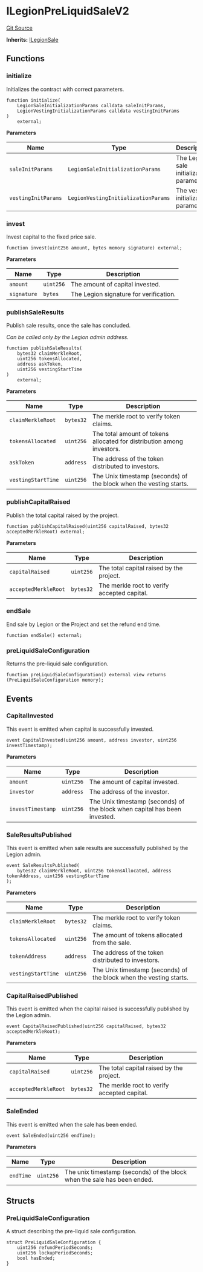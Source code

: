 # ILegionPreLiquidSaleV2
[Git Source](https://github.com/Legion-Team/evm-contracts/blob/ac3edaa080a44c4acca1531370a76a05f05491f5/src/interfaces/ILegionPreLiquidSaleV2.sol)

**Inherits:**
[ILegionSale](/src/interfaces/ILegionSale.sol/interface.ILegionSale.md)


## Functions
### initialize

Initializes the contract with correct parameters.


```solidity
function initialize(
    LegionSaleInitializationParams calldata saleInitParams,
    LegionVestingInitializationParams calldata vestingInitParams
)
    external;
```
**Parameters**

|Name|Type|Description|
|----|----|-----------|
|`saleInitParams`|`LegionSaleInitializationParams`|The Legion sale initialization parameters.|
|`vestingInitParams`|`LegionVestingInitializationParams`|The vesting initialization parameters.|


### invest

Invest capital to the fixed price sale.


```solidity
function invest(uint256 amount, bytes memory signature) external;
```
**Parameters**

|Name|Type|Description|
|----|----|-----------|
|`amount`|`uint256`|The amount of capital invested.|
|`signature`|`bytes`|The Legion signature for verification.|


### publishSaleResults

Publish sale results, once the sale has concluded.

*Can be called only by the Legion admin address.*


```solidity
function publishSaleResults(
    bytes32 claimMerkleRoot,
    uint256 tokensAllocated,
    address askToken,
    uint256 vestingStartTime
)
    external;
```
**Parameters**

|Name|Type|Description|
|----|----|-----------|
|`claimMerkleRoot`|`bytes32`|The merkle root to verify token claims.|
|`tokensAllocated`|`uint256`|The total amount of tokens allocated for distribution among investors.|
|`askToken`|`address`|The address of the token distributed to investors.|
|`vestingStartTime`|`uint256`|The Unix timestamp (seconds) of the block when the vesting starts.|


### publishCapitalRaised

Publish the total capital raised by the project.


```solidity
function publishCapitalRaised(uint256 capitalRaised, bytes32 acceptedMerkleRoot) external;
```
**Parameters**

|Name|Type|Description|
|----|----|-----------|
|`capitalRaised`|`uint256`|The total capital raised by the project.|
|`acceptedMerkleRoot`|`bytes32`|The merkle root to verify accepted capital.|


### endSale

End sale by Legion or the Project and set the refund end time.


```solidity
function endSale() external;
```

### preLiquidSaleConfiguration

Returns the pre-liquid sale configuration.


```solidity
function preLiquidSaleConfiguration() external view returns (PreLiquidSaleConfiguration memory);
```

## Events
### CapitalInvested
This event is emitted when capital is successfully invested.


```solidity
event CapitalInvested(uint256 amount, address investor, uint256 investTimestamp);
```

**Parameters**

|Name|Type|Description|
|----|----|-----------|
|`amount`|`uint256`|The amount of capital invested.|
|`investor`|`address`|The address of the investor.|
|`investTimestamp`|`uint256`|The Unix timestamp (seconds) of the block when capital has been invested.|

### SaleResultsPublished
This event is emitted when sale results are successfully published by the Legion admin.


```solidity
event SaleResultsPublished(
    bytes32 claimMerkleRoot, uint256 tokensAllocated, address tokenAddress, uint256 vestingStartTime
);
```

**Parameters**

|Name|Type|Description|
|----|----|-----------|
|`claimMerkleRoot`|`bytes32`|The merkle root to verify token claims.|
|`tokensAllocated`|`uint256`|The amount of tokens allocated from the sale.|
|`tokenAddress`|`address`|The address of the token distributed to investors.|
|`vestingStartTime`|`uint256`|The Unix timestamp (seconds) of the block when the vesting starts.|

### CapitalRaisedPublished
This event is emitted when the capital raised is successfully published by the Legion admin.


```solidity
event CapitalRaisedPublished(uint256 capitalRaised, bytes32 acceptedMerkleRoot);
```

**Parameters**

|Name|Type|Description|
|----|----|-----------|
|`capitalRaised`|`uint256`|The total capital raised by the project.|
|`acceptedMerkleRoot`|`bytes32`|The merkle root to verify accepted capital.|

### SaleEnded
This event is emitted when the sale has been ended.


```solidity
event SaleEnded(uint256 endTime);
```

**Parameters**

|Name|Type|Description|
|----|----|-----------|
|`endTime`|`uint256`|The unix timestamp (seconds) of the block when the sale has been ended.|

## Structs
### PreLiquidSaleConfiguration
A struct describing the pre-liquid sale configuration.


```solidity
struct PreLiquidSaleConfiguration {
    uint256 refundPeriodSeconds;
    uint256 lockupPeriodSeconds;
    bool hasEnded;
}
```

